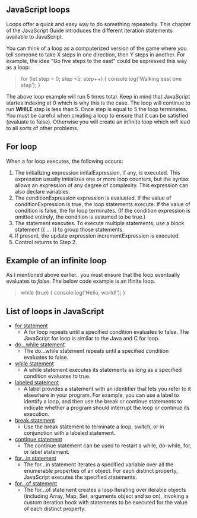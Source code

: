 ## JavaScript loops

Loops offer a quick and easy way to do something repeatedly. This chapter of the JavaScript Guide introduces the different iteration statements available to JavaScript.

You can think of a loop as a computerized version of the game where you tell someone to take X steps in one direction, then Y steps in another. For example, the idea "Go five steps to the east" could be expressed this way as a loop:

> for (let step = 0; step <5; step++) {
> console.log('Walking east one step');
> }

The above loop example will run 5 times total. Keep in mind that JavaScript startes indexing at 0 which is why this is the case. The loop will continue to run **WHILE** step is less than 5. Once step is equal to 5 the loop terminates. You must be careful when creating a loop to ensure that it can be satisfied (evaluate to false). Otherwise you will create an infinite loop which _will_ lead to all sorts of other problems.

## For loop

When a for loop executes, the following occurs:

1. The initializing expression initialExpression, if any, is executed. This expression usually initializes one or more loop counters, but the syntax allows an expression of any degree of complexity. This expression can also declare variables.
2. The conditionExpression expression is evaluated. If the value of conditionExpression is true, the loop statements execute. If the value of condition is false, the for loop terminates. (If the condition expression is omitted entirely, the condition is assumed to be true.)
3. The statement executes. To execute multiple statements, use a block statement ({ ... }) to group those statements.
4. If present, the update expression incrementExpression is executed.
5. Control returns to Step 2.

## Example of an infinite loop

As I mentioned above earlier.. you must ensure that the loop eventually evaluates to _false_. The below code example is an ifinite loop.

> while (true) {
> console.log('Hello, world!');
> }

## List of loops in JavaScript

- [for statement](https://developer.mozilla.org/en-US/docs/Web/JavaScript/Guide/Loops_and_iteration#for_statement)
  - A for loop repeats until a specified condition evaluates to false. The JavaScript for loop is similar to the Java and C for loop.
- [do...while statement](https://developer.mozilla.org/en-US/docs/Web/JavaScript/Guide/Loops_and_iteration#do...while_statement)
  - The do...while statement repeats until a specified condition evaluates to false.
- [while statement](https://developer.mozilla.org/en-US/docs/Web/JavaScript/Guide/Loops_and_iteration#while_statement)
  - A while statement executes its statements as long as a specified condition evaluates to true.
- [labeled statement](https://developer.mozilla.org/en-US/docs/Web/JavaScript/Guide/Loops_and_iteration#labeled_statement)
  - A label provides a statement with an identifier that lets you refer to it elsewhere in your program. For example, you can use a label to identify a loop, and then use the break or continue statements to indicate whether a program should interrupt the loop or continue its execution.
- [break statement](https://developer.mozilla.org/en-US/docs/Web/JavaScript/Guide/Loops_and_iteration#break_statement)
  - Use the break statement to terminate a loop, switch, or in conjunction with a labeled statement.
- [continue statement](https://developer.mozilla.org/en-US/docs/Web/JavaScript/Guide/Loops_and_iteration#continue_statement)
  - The continue statement can be used to restart a while, do-while, for, or label statement.
- [for...in statement](https://developer.mozilla.org/en-US/docs/Web/JavaScript/Guide/Loops_and_iteration#for...in_statement)
  - The for...in statement iterates a specified variable over all the enumerable properties of an object. For each distinct property, JavaScript executes the specified statements.
- [for...of statement](https://developer.mozilla.org/en-US/docs/Web/JavaScript/Guide/Loops_and_iteration#for...of_statement)
  - The for...of statement creates a loop Iterating over iterable objects (including Array, Map, Set, arguments object and so on), invoking a custom iteration hook with statements to be executed for the value of each distinct property.
